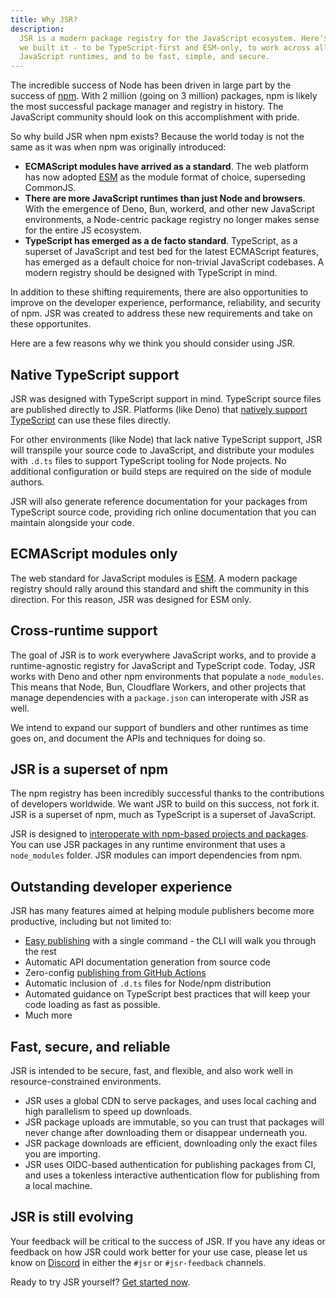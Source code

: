 ```yaml
---
title: Why JSR?
description:
  JSR is a modern package registry for the JavaScript ecosystem. Here's why
  we built it - to be TypeScript-first and ESM-only, to work across all
  JavaScript runtimes, and to be fast, simple, and secure.
---
```


The incredible success of Node has been driven in large part by the success of
[npm](https://www.npmjs.com/). With 2 million (going on 3 million) packages, npm
is likely the most successful package manager and registry in history. The
JavaScript community should look on this accomplishment with pride.

So why build JSR when npm exists? Because the world today is not the same as it
was when npm was originally introduced:

- **ECMAScript modules have arrived as a standard**. The web platform has now
  adopted
  [ESM](https://developer.mozilla.org/en-US/docs/Web/JavaScript/Guide/Modules)
  as the module format of choice, superseding CommonJS.
- **There are more JavaScript runtimes than just Node and browsers**. With the
  emergence of Deno, Bun, workerd, and other new JavaScript environments, a
  Node-centric package registry no longer makes sense for the entire JS
  ecosystem.
- **TypeScript has emerged as a de facto standard**. TypeScript, as a superset
  of JavaScript and test bed for the latest ECMAScript features, has emerged as
  a default choice for non-trivial JavaScript codebases. A modern registry
  should be designed with TypeScript in mind.

In addition to these shifting requirements, there are also opportunities to
improve on the developer experience, performance, reliability, and security of
npm. JSR was created to address these new requirements and take on these
opportunites.

Here are a few reasons why we think you should consider using JSR.

## Native TypeScript support

JSR was designed with TypeScript support in mind. TypeScript source files are
published directly to JSR. Platforms (like Deno) that
[natively support TypeScript](/docs/using-packages#native-jsr-imports) can use
these files directly.

For other environments (like Node) that lack native TypeScript support, JSR will
transpile your source code to JavaScript, and distribute your modules with
`.d.ts` files to support TypeScript tooling for Node projects. No additional
configuration or build steps are required on the side of module authors.

JSR will also generate reference documentation for your packages from TypeScript
source code, providing rich online documentation that you can maintain alongside
your code.

## ECMAScript modules only

The web standard for JavaScript modules is
[ESM](https://developer.mozilla.org/en-US/docs/Web/JavaScript/Guide/Modules). A
modern package registry should rally around this standard and shift the
community in this direction. For this reason, JSR was designed for ESM only.

## Cross-runtime support

The goal of JSR is to work everywhere JavaScript works, and to provide a
runtime-agnostic registry for JavaScript and TypeScript code. Today, JSR works
with Deno and other npm environments that populate a `node_modules`. This means
that Node, Bun, Cloudflare Workers, and other projects that manage dependencies
with a `package.json` can interoperate with JSR as well.

We intend to expand our support of bundlers and other runtimes as time goes on,
and document the APIs and techniques for doing so.

## JSR is a superset of npm

The npm registry has been incredibly successful thanks to the contributions of
developers worldwide. We want JSR to build on this success, not fork it. JSR is
a superset of npm, much as TypeScript is a superset of JavaScript.

JSR is designed to
[interoperate with npm-based projects and packages](/docs/npm-compatibility).
You can use JSR packages in any runtime environment that uses a `node_modules`
folder. JSR modules can import dependencies from npm.

## Outstanding developer experience

JSR has many features aimed at helping module publishers become more productive,
including but not limited to:

- [Easy publishing](/docs/publishing-packages) with a single command - the CLI
  will walk you through the rest
- Automatic API documentation generation from source code
- Zero-config
  [publishing from GitHub Actions](/docs/publishing-packages#publishing-from-github-actions)
- Automatic inclusion of `.d.ts` files for Node/npm distribution
- Automated guidance on TypeScript best practices that will keep your code
  loading as fast as possible.
- Much more

## Fast, secure, and reliable

JSR is intended to be secure, fast, and flexible, and also work well in
resource-constrained environments.

- JSR uses a global CDN to serve packages, and uses local caching and high
  parallelism to speed up downloads.
- JSR package uploads are immutable, so you can trust that packages will never
  change after downloading them or disappear underneath you.
- JSR package downloads are efficient, downloading only the exact files you are
  importing.
- JSR uses OIDC-based authentication for publishing packages from CI, and uses a
  tokenless interactive authentication flow for publishing from a local machine.

## JSR is still evolving

Your feedback will be critical to the success of JSR. If you have any ideas or
feedback on how JSR could work better for your use case, please let us know on
[Discord](https://discord.gg/deno) in either the `#jsr` or `#jsr-feedback`
channels.

Ready to try JSR yourself? [Get started now](/docs/introduction).
